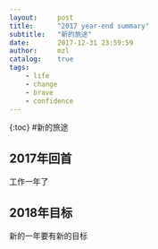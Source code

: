 ```yaml
---
layout:     post
title:      "2017 year-end summary"
subtitle:   "新的旅途"
date:       2017-12-31 23:59:59
author:     mzl
catalog:    true
tags:
    - life
    - change
    - brave
    - confidence
---
```


{:toc}
#新的旅途
## 2017年回首
工作一年了
## 2018年目标
新的一年要有新的目标
